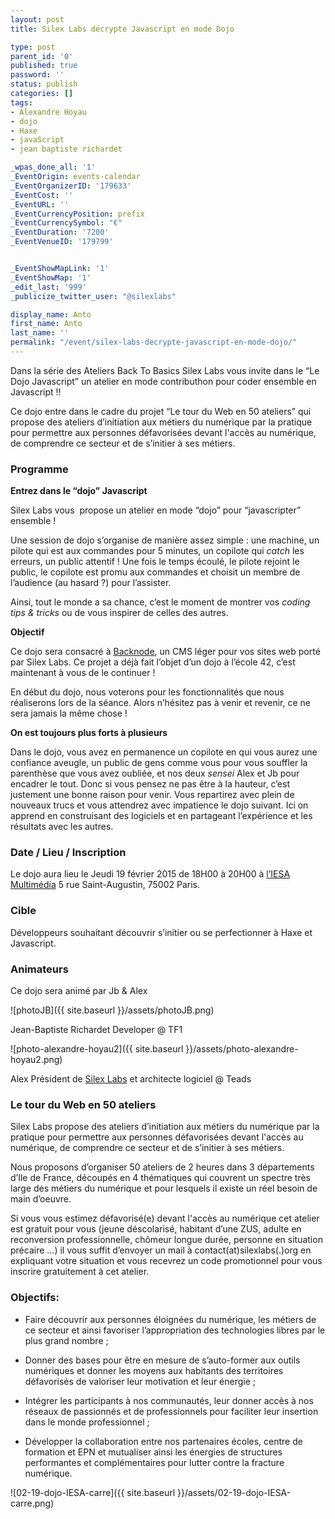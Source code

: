 ```yaml
---
layout: post
title: Silex Labs décrypte Javascript en mode Dojo

type: post
parent_id: '0'
published: true
password: ''
status: publish
categories: []
tags:
- Alexandre Hoyau
- dojo
- Haxe
- javaScript
- jean baptiste richardet

_wpas_done_all: '1'
_EventOrigin: events-calendar
_EventOrganizerID: '179633'
_EventCost: ''
_EventURL: ''
_EventCurrencyPosition: prefix
_EventCurrencySymbol: "€"
_EventDuration: '7200'
_EventVenueID: '179799'


_EventShowMapLink: '1'
_EventShowMap: '1'
_edit_last: '999'
_publicize_twitter_user: "@silexlabs"

display_name: Anto
first_name: Anto
last_name: ''
permalink: "/event/silex-labs-decrypte-javascript-en-mode-dojo/"
---
```


Dans la série des Ateliers Back To Basics Silex Labs vous invite dans le “Le Dojo Javascript” un atelier en mode contributhon pour coder ensemble en Javascript !!

Ce dojo entre dans le cadre du projet “Le tour du Web en 50 ateliers” qui propose des ateliers d’initiation aux métiers du numérique par la pratique pour permettre aux personnes défavorisées devant l'accès au numérique, de comprendre ce secteur et de s’initier à ses métiers.

### **Programme**

**Entrez dans le “dojo” Javascript**

Silex Labs vous  propose un atelier en mode “dojo” pour “javascripter” ensemble !

Une session de dojo s’organise de manière assez simple
: une machine, un pilote qui est aux commandes pour 5 minutes, un copilote qui _catch_ les erreurs, un public attentif ! Une fois le temps écoulé, le pilote rejoint le public, le copilote est promu aux commandes et choisit un membre de l’audience (au hasard ?) pour l’assister.

Ainsi, tout le monde a sa chance, c’est le moment de montrer vos _coding tips & tricks_ ou de vous inspirer de celles des autres.

**Objectif**

Ce dojo sera consacré à [Backnode](https://github.com/silexlabs/BackNode), un CMS léger pour vos sites web porté par Silex Labs. Ce projet a déjà fait l’objet d’un dojo à l’école 42, c’est maintenant à vous de le continuer !





En début du dojo, nous voterons pour les fonctionnalités que nous réaliserons lors de la séance. Alors n’hésitez pas à venir et revenir, ce ne sera jamais la même chose !

**On est toujours plus forts à plusieurs**

Dans le dojo, vous avez en permanence un copilote en qui vous aurez une confiance aveugle, un public de gens comme vous pour vous souffler la parenthèse que vous avez oubliée, et nos deux _sensei_ Alex et Jb pour encadrer le tout. Donc si vous pensez ne pas être à la hauteur, c’est justement une bonne raison pour venir. Vous repartirez avec plein de nouveaux trucs et vous attendrez avec impatience le dojo suivant. Ici on apprend en construisant des logiciels et en partageant l’expérience et les résultats avec les autres.

### **Date / Lieu / Inscription**

Le dojo aura lieu le Jeudi 19 février 2015 de 18H00 à 20H00 à [l’IESA Multimédia](http://www.iesamultimedia.fr/) 5 rue Saint-Augustin, 75002 Paris.



### **Cible**

Développeurs souhaitant découvrir s’initier ou se perfectionner à Haxe et Javascript.

### **Animateurs**

Ce dojo sera animé par Jb & Alex

![photoJB]({{ site.baseurl }}/assets/photoJB.png)

Jean-Baptiste Richardet Developer @ TF1

![photo-alexandre-hoyau2]({{ site.baseurl }}/assets/photo-alexandre-hoyau2.png)

Alex Président de [Silex Labs](https://www.silexlabs.org/ "Silex Labs") et architecte logiciel @ Teads

### **Le tour du Web en 50 ateliers**

Silex Labs propose des ateliers d’initiation aux métiers du numérique par la pratique pour permettre aux personnes défavorisées devant l'accès au numérique, de comprendre ce secteur et de s’initier à ses métiers.

Nous proposons d’organiser 50 ateliers de 2 heures dans 3 départements d’Ile de France, découpés en 4 thématiques qui couvrent un spectre très large des métiers du numérique et pour lesquels il existe un réel besoin de main d’oeuvre.

Si vous vous estimez défavorisé(e) devant l'accès au numérique cet atelier est gratuit pour vous (jeune déscolarisé, habitant d’une ZUS, adulte en reconversion professionnelle, chômeur longue durée, personne en situation précaire ...) il vous suffit d’envoyer un mail à contact(at)silexlabs(.)org en expliquant votre situation et vous recevrez un code promotionnel pour vous inscrire gratuitement à cet atelier.

### **Objectifs:**

*   Faire découvrir aux personnes éloignées du numérique, les métiers de ce secteur et ainsi favoriser l’appropriation des technologies libres par le plus grand nombre ;

*   Donner des bases pour être en mesure de s’auto-former aux outils numériques et donner les moyens aux habitants des territoires défavorisés de valoriser leur motivation et leur énergie ;

*   Intégrer les participants à nos communautés, leur donner accès à nos réseaux de passionnés et de professionnels pour faciliter leur insertion dans le monde professionnel ;

*   Développer la collaboration entre nos partenaires écoles, centre de formation et EPN et mutualiser ainsi les énergies de structures performantes et complémentaires pour lutter contre la fracture numérique.

![02-19-dojo-IESA-carre]({{ site.baseurl }}/assets/02-19-dojo-IESA-carre.png)